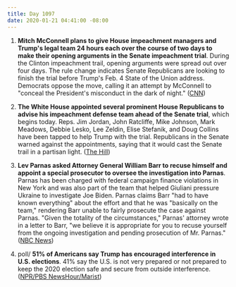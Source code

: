 ```yaml
---
title: Day 1097
date: 2020-01-21 04:41:00 -08:00
---
```


1. **Mitch McConnell plans to give House impeachment managers and Trump's legal team 24 hours each over the course of two days to make their opening arguments in the Senate impeachment trial**. During the Clinton impeachment trail, opening arguments were spread out over four days. The rule change indicates Senate Republicans are looking to finish the trial before Trump's Feb. 4 State of the Union address. Democrats oppose the move, calling it an attempt by McConnell to "conceal the President's misconduct in the dark of night." ([CNN](https://www.cnn.com/2020/01/20/politics/senate-organizing-resolution-released/index.html))

2. **The White House appointed several prominent House Republicans to advise his impeachment defense team ahead of the Senate trial**, which begins today. Reps. Jim Jordan, John Ratcliffe, Mike Johnson, Mark Meadows, Debbie Lesko, Lee Zeldin, Elise Stefanik, and Doug Collins have been tapped to help Trump with the trial. Republicans in the Senate warned against the appointments, saying that it would cast the Senate trail in a partisan light. ([The Hill](https://thehill.com/homenews/administration/479079-white-house-appoints-gop-house-members-to-impeachment-defense-team))

3. **Lev Parnas asked Attorney General William Barr to recuse himself and appoint a special prosecutor to oversee the investigation into Parnas**. Parnas has been charged with federal campaign finance violations in New York and was also part of the team that helped Giuliani pressure Ukraine to investigate Joe Biden. Parnas claims Barr "had to have known everything" about the effort and that he was "basically on the team," rendering Barr unable to fairly prosecute the case against Parnas. "Given the totality of the circumstances," Parnas' attorney wrote in a letter to Barr, "we believe it is appropriate for you to recuse yourself from the ongoing investigation and pending prosecution of Mr. Parnas." ([NBC News](https://www.nbcnews.com/politics/justice-department/giuliani-associate-lev-parnas-asks-ag-barr-recuse-himself-case-n1118916))

4. poll/ **51% of Americans say Trump has encouraged interference in U.S. elections**. 41% say the U.S. is not very prepared or not prepared to keep the 2020 election safe and secure from outside interference. ([NPR/PBS NewsHour/Marist](https://www.npr.org/2020/01/21/797101409/npr-poll-majority-of-americans-believe-trump-encourages-election-interference))